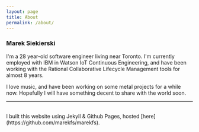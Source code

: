 ```yaml
---
layout: page
title: About
permalink: /about/
---
```


### Marek Siekierski

I'm a 28 year-old software engineer living near Toronto. I'm currently employed with IBM in Watson IoT Continuous Engineering, and have been working with the Rational Collaborative Lifecycle Management tools for almost 8 years.

I love music, and have been working on some metal projects for a while now. Hopefully I will have something decent to share with the world soon.

---
<br>
I built this website using Jekyll & Github Pages, hosted [here](https://github.com/marekfs/marekfs).
